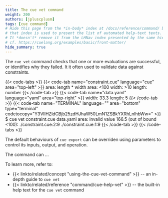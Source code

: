 ```yaml
---
title: The cue vet command
weight: 200
authors: [jpluscplusm]
tags: [cue command]
# Hide this page from the *in-body* index at /docs/reference/command/ because
# that index is used to present the list of automated help-text texts.
# It *doesn't* remove it from the LHNav index presented by the same hierarchy.
# cf. https://cuelang.org/examples/basic/front-matter/
hide_summary: true
---
```


The `cue vet` command checks that one or more evaluations are successful, or
identifies why they failed.
It it often used to validate data against constraints.

{{< code-tabs >}}
{{< code-tab name="constraint.cue" language="cue" area="top-left" >}}
area:   length * width
area:   <100
width:  >10
length: number
{{< /code-tab >}}
{{< code-tab name="data.yaml" language="yaml" area="top-right" >}}
width:  33.3
length: 5
{{< /code-tab >}}
{{< code-tab name="TERMINAL" language="" area="bottom" type="terminal" codetocopy="Y3VlIHZldCBjb25zdHJhaW50LmN1ZSBkYXRhLnlhbWw=" >}}
$ cue vet constraint.cue data.yaml
area: invalid value 166.5 (out of bound <100):
    ./constraint.cue:2:9
    ./constraint.cue:1:9
{{< /code-tab >}}
{{< /code-tabs >}}

The default behaviours of `cue export` can be overriden using parameters to
control its inputs, output, and operation.

The command can ...

To learn more, refer to:

- {{< linkto/related/concept "using-the-cue-vet-command" >}} --
  an in-depth guide to `cue vet`
- {{< linkto/related/reference "command/cue-help-vet" >}} --
  the built-in help text for the `cue vet` command
